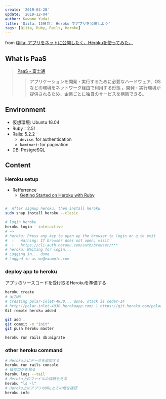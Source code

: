 ```yaml
---
create: '2019-03-28'
update: '2019-12-04'
author: Kawano Yudai
title: 'Qiita: 15日目： Heroku でアプリを公開しよう'
tags: [Qiita, Ruby, Rails, Heroku]
---
```


from [Qiita: アプリをネットに公開したく、Herokuを使ってみた。](https://qiita.com/OriverK/items/03c39ffbccb13c653d92)

## What is PaaS
> [PaaS - 富士通](http://jp.fujitsu.com/solutions/cloud/glossary/public-paas.html)
>> アプリケーションを開発・実行するために必要なハードウェア、OSなどの環境をネットワーク経由で利用する形態 。開発・実行環境が提供されるため、企業ごとに独自のサービスを構築できる。
 
## Environment
- 仮想環境: Ubuntu 18.04
- Ruby：2.51
- Rails: 5.2.2
    - `devise`: for authentication
    - `kaminari`: for pagination
- DB: PostgreSQL

## Content
### Heroku setup
- Refferrence
  - [Getting Started on Heroku with Ruby](https://devcenter.heroku.com/articles/getting-started-with-ruby?singlepage=true)

```sh

#  After signup heroku, then install heroku
sudo snap install heroku --clasic

# login heroku
heroku login --interactive
# =>
# heroku: Press any key to open up the browser to login or q to exit
#  ›   Warning: If browser does not open, visit
#  ›   https://cli-auth.heroku.com/auth/browser/***
# heroku: Waiting for login...
# Logging in... done
# Logged in as me@example.com
```

### deploy app to heroku
アプリのソースコードを受け取るHerokuを準備する

```sh
heroku create
# 出力例
# Creating polar-inlet-4930... done, stack is cedar-14
# http://polar-inlet-4930.herokuapp.com/ | https://git.heroku.com/polar-inlet-4930.git
Git remote heroku added

git add .
git commit -m "init"
git push heroku master

heroku run rails db:migrate
```

### other heroku command
```sh
# Heroku上にデータを追加する
heroku run rails console
# 操作ログを見る
heroku logs --tail
# Heroku上のファイルの詳細を見る
heroku "ls -l"
# Heroku上のアプリのURLとその他を確認
heroku info
```